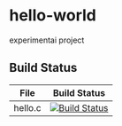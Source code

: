 # hello-world
experimentai project

## Build Status

 File|Build Status
 ---|---
 hello.c|[![Build Status](https://travis-ci.com/yiyishengxian/hello-world.svg?branch=master)](https://travis-ci.com/yiyishengxian/hello-world)
